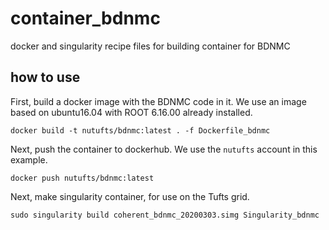 # container_bdnmc

docker and singularity recipe files for building container for BDNMC

## how to use

First, build a docker image with the BDNMC code in it.
We use an image based on ubuntu16.04 with ROOT 6.16.00 already installed.

    docker build -t nutufts/bdnmc:latest . -f Dockerfile_bdnmc


Next, push the container to dockerhub. We use the `nutufts` account in this example.

    docker push nutufts/bdnmc:latest

Next, make singularity container, for use on the Tufts grid.

    sudo singularity build coherent_bdnmc_20200303.simg Singularity_bdnmc




